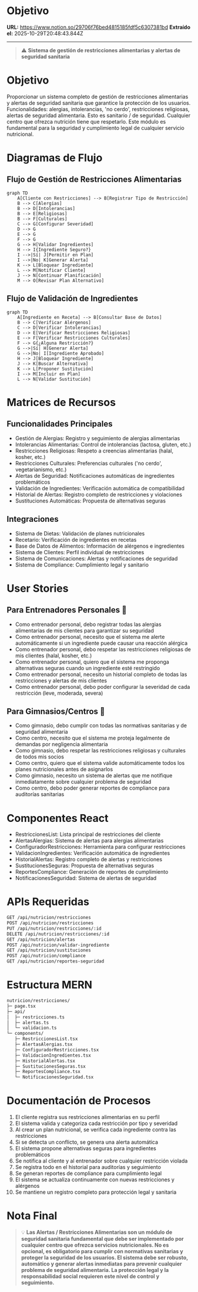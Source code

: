 # Objetivo

**URL:** https://www.notion.so/29706f76bed4815185fdf5c6307381bd
**Extraído el:** 2025-10-29T20:48:43.844Z

---

> ⚠️ **Sistema de gestión de restricciones alimentarias y alertas de seguridad sanitaria**

# Objetivo

Proporcionar un sistema completo de gestión de restricciones alimentarias y alertas de seguridad sanitaria que garantice la protección de los usuarios. Funcionalidades: alergias, intolerancias, 'no cerdo', restricciones religiosas, alertas de seguridad alimentaria. Esto es sanitario / de seguridad. Cualquier centro que ofrezca nutrición tiene que respetarlo. Este módulo es fundamental para la seguridad y cumplimiento legal de cualquier servicio nutricional.

# Diagramas de Flujo

## Flujo de Gestión de Restricciones Alimentarias

```mermaid
graph TD
    A[Cliente con Restricciones] --> B[Registrar Tipo de Restricción]
    B --> C[Alergias]
    B --> D[Intolerancias]
    B --> E[Religiosas]
    B --> F[Culturales]
    C --> G[Configurar Severidad]
    D --> G
    E --> G
    F --> G
    G --> H[Validar Ingredientes]
    H --> I{Ingrediente Seguro?}
    I -->|Sí| J[Permitir en Plan]
    I -->|No| K[Generar Alerta]
    K --> L[Bloquear Ingrediente]
    L --> M[Notificar Cliente]
    J --> N[Continuar Planificación]
    M --> O[Revisar Plan Alternativo]
```

## Flujo de Validación de Ingredientes

```mermaid
graph TD
    A[Ingrediente en Receta] --> B[Consultar Base de Datos]
    B --> C[Verificar Alérgenos]
    C --> D[Verificar Intolerancias]
    D --> E[Verificar Restricciones Religiosas]
    E --> F[Verificar Restricciones Culturales]
    F --> G{¿Alguna Restricción?}
    G -->|Sí| H[Generar Alerta]
    G -->|No| I[Ingrediente Aprobado]
    H --> J[Bloquear Ingrediente]
    J --> K[Buscar Alternativa]
    K --> L[Proponer Sustitución]
    I --> M[Incluir en Plan]
    L --> N[Validar Sustitución]
```

# Matrices de Recursos

## Funcionalidades Principales

- Gestión de Alergias: Registro y seguimiento de alergias alimentarias
- Intolerancias Alimentarias: Control de intolerancias (lactosa, gluten, etc.)
- Restricciones Religiosas: Respeto a creencias alimentarias (halal, kosher, etc.)
- Restricciones Culturales: Preferencias culturales ('no cerdo', vegetarianismo, etc.)
- Alertas de Seguridad: Notificaciones automáticas de ingredientes problemáticos
- Validación de Ingredientes: Verificación automática de compatibilidad
- Historial de Alertas: Registro completo de restricciones y violaciones
- Sustituciones Automáticas: Propuesta de alternativas seguras
## Integraciones

- Sistema de Dietas: Validación de planes nutricionales
- Recetario: Verificación de ingredientes en recetas
- Base de Datos de Alimentos: Información de alérgenos e ingredientes
- Sistema de Clientes: Perfil individual de restricciones
- Sistema de Comunicaciones: Alertas y notificaciones de seguridad
- Sistema de Compliance: Cumplimiento legal y sanitario
# User Stories

## Para Entrenadores Personales 🧍

- Como entrenador personal, debo registrar todas las alergias alimentarias de mis clientes para garantizar su seguridad
- Como entrenador personal, necesito que el sistema me alerte automáticamente si un ingrediente puede causar una reacción alérgica
- Como entrenador personal, debo respetar las restricciones religiosas de mis clientes (halal, kosher, etc.)
- Como entrenador personal, quiero que el sistema me proponga alternativas seguras cuando un ingrediente esté restringido
- Como entrenador personal, necesito un historial completo de todas las restricciones y alertas de mis clientes
- Como entrenador personal, debo poder configurar la severidad de cada restricción (leve, moderada, severa)
## Para Gimnasios/Centros 🏢

- Como gimnasio, debo cumplir con todas las normativas sanitarias y de seguridad alimentaria
- Como centro, necesito que el sistema me proteja legalmente de demandas por negligencia alimentaria
- Como gimnasio, debo respetar las restricciones religiosas y culturales de todos mis socios
- Como centro, quiero que el sistema valide automáticamente todos los planes nutricionales antes de asignarlos
- Como gimnasio, necesito un sistema de alertas que me notifique inmediatamente sobre cualquier problema de seguridad
- Como centro, debo poder generar reportes de compliance para auditorías sanitarias
# Componentes React

- RestriccionesList: Lista principal de restricciones del cliente
- AlertasAlergias: Sistema de alertas para alergias alimentarias
- ConfiguradorRestricciones: Herramienta para configurar restricciones
- ValidacionIngredientes: Verificación automática de ingredientes
- HistorialAlertas: Registro completo de alertas y restricciones
- SustitucionesSeguras: Propuesta de alternativas seguras
- ReportesCompliance: Generación de reportes de cumplimiento
- NotificacionesSeguridad: Sistema de alertas de seguridad
# APIs Requeridas

```bash
GET /api/nutricion/restricciones
POST /api/nutricion/restricciones
PUT /api/nutricion/restricciones/:id
DELETE /api/nutricion/restricciones/:id
GET /api/nutricion/alertas
POST /api/nutricion/validar-ingrediente
GET /api/nutricion/sustituciones
POST /api/nutricion/compliance
GET /api/nutricion/reportes-seguridad
```

# Estructura MERN

```bash
nutricion/restricciones/
├─ page.tsx
├─ api/
│  ├─ restricciones.ts
│  ├─ alertas.ts
│  └─ validacion.ts
└─ components/
   ├─ RestriccionesList.tsx
   ├─ AlertasAlergias.tsx
   ├─ ConfiguradorRestricciones.tsx
   ├─ ValidacionIngredientes.tsx
   ├─ HistorialAlertas.tsx
   ├─ SustitucionesSeguras.tsx
   ├─ ReportesCompliance.tsx
   └─ NotificacionesSeguridad.tsx
```

# Documentación de Procesos

1. El cliente registra sus restricciones alimentarias en su perfil
1. El sistema valida y categoriza cada restricción por tipo y severidad
1. Al crear un plan nutricional, se verifica cada ingrediente contra las restricciones
1. Si se detecta un conflicto, se genera una alerta automática
1. El sistema propone alternativas seguras para ingredientes problemáticos
1. Se notifica al cliente y al entrenador sobre cualquier restricción violada
1. Se registra todo en el historial para auditorías y seguimiento
1. Se generan reportes de compliance para cumplimiento legal
1. El sistema se actualiza continuamente con nuevas restricciones y alérgenos
1. Se mantiene un registro completo para protección legal y sanitaria
# Nota Final

> 💡 **Las Alertas / Restricciones Alimentarias son un módulo de seguridad sanitaria fundamental que debe ser implementado por cualquier centro que ofrezca servicios nutricionales. No es opcional, es obligatorio para cumplir con normativas sanitarias y proteger la seguridad de los usuarios. El sistema debe ser robusto, automático y generar alertas inmediatas para prevenir cualquier problema de seguridad alimentaria. La protección legal y la responsabilidad social requieren este nivel de control y seguimiento.**

